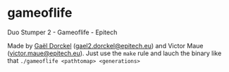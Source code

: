 # gameoflife
Duo Stumper 2 - Gameoflife - Epitech

Made by [Gaël Dorckel](https://github.com/UselessNinja) (gael2.dorckel@epitech.eu) and Victor Maue (victor.maue@epitech.eu).
Just use the `make` rule and lauch the binary like that `./gameoflife <pathtomap> <generations>`
